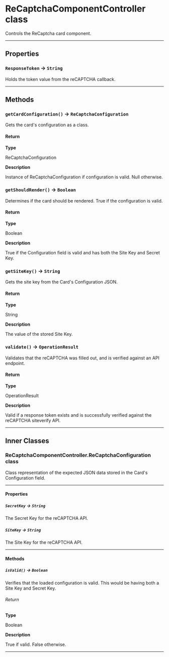 # ReCaptchaComponentController class

Controls the ReCaptcha card component.

---
## Properties

### `ResponseToken` → `String`

Holds the token value from the reCAPTCHA callback.

---
## Methods
### `getCardConfiguration()` → `ReCaptchaConfiguration`

Gets the card's configuration as a class.

#### Return

**Type**

ReCaptchaConfiguration

**Description**

Instance of ReCaptchaConfiguration if configuration is valid. Null otherwise.

### `getShouldRender()` → `Boolean`

Determines if the card should be rendered. True if the configuration is valid.

#### Return

**Type**

Boolean

**Description**

True if the Configuration field is valid and has both the Site Key and Secret Key.

### `getSiteKey()` → `String`

Gets the site key from the Card's Configuration JSON.

#### Return

**Type**

String

**Description**

The value of the stored Site Key.

### `validate()` → `OperationResult`

Validates that the reCAPTCHA was filled out, and is verified against an API endpoint.

#### Return

**Type**

OperationResult

**Description**

Valid if a response token exists and is successfully verified against the reCAPTCHA siteverify API.

---
## Inner Classes

### ReCaptchaComponentController.ReCaptchaConfiguration class

Class representation of the expected JSON data stored in the Card's Configuration field.

---
#### Properties

##### `SecretKey` → `String`

The Secret Key for the reCAPTCHA API.

##### `SiteKey` → `String`

The Site Key for the reCAPTCHA API.

---
#### Methods
##### `isValid()` → `Boolean`

Verifies that the loaded configuration is valid. This would be having both a Site Key and Secret Key.

###### Return

**Type**

Boolean

**Description**

True if valid. False otherwise.

---
